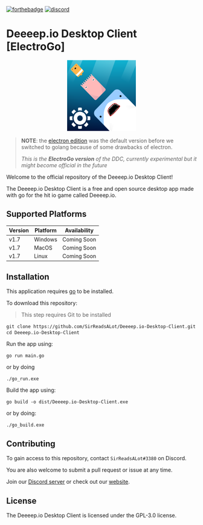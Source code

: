[![forthebadge](https://forthebadge.com/images/badges/open-source.svg)](https://forthebadge.com) [![discord](https://img.shields.io/discord/841929038620786689?label=DISCORD%20SERVER&style=for-the-badge)](https://discord.gg/BMHVrKYeem)

# Deeeep.io Desktop Client [ElectroGo]

<p align="center">
<img src="./assets/Logo_182x187.png">
</p>

> **NOTE**: the [electron edition](https://github.com/SirReadsALot/Deeeep.io-Desktop-Client/tree/electron) was the default version before we switched to golang because of some drawbacks of electron.
> 
> *This is the **ElectroGo version** of the DDC, currently experimental but it might become official in the future*

Welcome to the official repository of the Deeeep.io Desktop Client! 

The Deeeep.io Desktop Client is a free and open source desktop app made with go for the hit io game called Deeeep.io.

## Supported Platforms

| Version | Platform | Availability| 
| ------- | -------- | ----------- |
| v1.7  | Windows  | Coming Soon | 
| v1.7    | MacOS    | Coming Soon |
| v1.7    | Linux | Coming Soon |


## Installation

This application requires [go](https://go.dev/) to be installed.

To download this repository:

> This step requires Git to be installed
```
git clone https://github.com/SirReadsALot/Deeeep.io-Desktop-Client.git
cd Deeeep.io-Desktop-Client
```

Run the app using:
```
go run main.go
```
or by doing
```
./go_run.exe
```

Build the app using:
```
go build -o dist/Deeeep.io-Desktop-Client.exe
```
or by doing:
```
./go_build.exe
```

## Contributing

To gain access to this repository, contact `SirReadsALot#3380` on Discord.

You are also welcome to submit a pull request or issue at any time.

Join our [Discord server](https://discord.gg/BMHVrKYeem) or check out our [website](https://sralcodeproj.netlify.app/deeeep.io_desktop_client).

## License

The Deeeep.io Desktop Client is licensed under the GPL-3.0 license.
